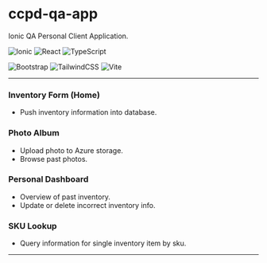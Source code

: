 # ccpd-qa-app

Ionic QA Personal Client Application.


![Ionic](https://img.shields.io/badge/Ionic-%233880FF.svg?style=for-the-badge&logo=Ionic&logoColor=white)
![React](https://img.shields.io/badge/react-%2320232a.svg?style=for-the-badge&logo=react&logoColor=%2361DAFB)
![TypeScript](https://img.shields.io/badge/typescript-%23007ACC.svg?style=for-the-badge&logo=typescript&logoColor=white)

![Bootstrap](https://img.shields.io/badge/bootstrap-%238511FA.svg?style=for-the-badge&logo=bootstrap&logoColor=white)
![TailwindCSS](https://img.shields.io/badge/tailwindcss-%2338B2AC.svg?style=for-the-badge&logo=tailwind-css&logoColor=white)
![Vite](https://img.shields.io/badge/vite-%23646CFF.svg?style=for-the-badge&logo=vite&logoColor=white)


---

### Inventory Form (Home)
- Push inventory information into database.

### Photo Album
- Upload photo to Azure storage.
- Browse past photos.

### Personal Dashboard
- Overview of past inventory.
- Update or delete incorrect inventory info.

### SKU Lookup
- Query information for single inventory item by sku.

---
